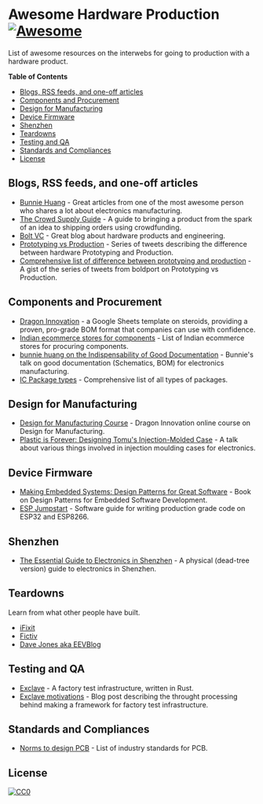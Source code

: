 # Awesome Hardware Production [![Awesome](https://awesome.re/badge.svg)](https://awesome.re)

List of awesome resources on the interwebs for going to production with a hardware product.

<!-- START doctoc generated TOC please keep comment here to allow auto update -->
<!-- DON'T EDIT THIS SECTION, INSTEAD RE-RUN doctoc TO UPDATE -->
**Table of Contents**  

- [Blogs, RSS feeds, and one-off articles](#blogs-rss-feeds-and-one-off-articles)
- [Components and Procurement](#components-and-procurement)
- [Design for Manufacturing](#design-for-manufacturing)
- [Device Firmware](#device-firmware)
- [Shenzhen](#shenzhen)
- [Teardowns](#teardowns)
- [Testing and QA](#testing-and-qa)
- [Standards and Compliances](#standards-and-compliances)
- [License](#license)

<!-- END doctoc generated TOC please keep comment here to allow auto update -->

## Blogs, RSS feeds, and one-off articles

- [Bunnie Huang](https://www.bunniestudios.com) - Great articles from one of the most awesome person who shares a lot about electronics manufacturing.
- [The Crowd Supply Guide](https://www.crowdsupply.com/guide) - A guide to bringing a product from the spark of an idea to shipping orders using crowdfunding.
- [Bolt VC](https://blog.bolt.io) - Great blog about hardware products and engineering.
- [Prototyping vs Production](https://twitter.com/boldport/status/727162444724985857) - Series of tweets describing the difference between hardware Prototyping and Production.
- [Comprehensive list of difference between prototyping and production](https://gist.github.com/anujdeshpande/8e8d533d6bc16ab40667c85aff171768) - A gist of the series of tweets from boldport on Prototyping vs Production.

## Components and Procurement

- [Dragon Innovation](https://www.dragoninnovation.com/dragon-standard-bom) - a Google Sheets template on steroids, providing a proven, pro-grade BOM format that companies can use with confidence.
- [Indian ecommerce stores for components](https://gist.github.com/anujdeshpande/5e9475a0c4cefebe1c5288576171a6ca) - List of Indian ecommerce stores for procuring components.
- [bunnie huang on the Indispensability of Good Documentation](https://www.youtube.com/watch?v=aV_a5KIogCc) - Bunnie's talk on good documentation (Schematics, BOM) for electronics manufacturing.
- [IC Package types](https://eesemi.com/ic-package-types.htm) -  Comprehensive list of all types of packages.

## Design for Manufacturing

- [Design for Manufacturing Course](https://www.youtube.com/playlist?list=PLNTXUUIxHyNwrlAh2ZkaMTSBrgk86wC-a) -
Dragon Innovation online course on Design for Manufacturing.
- [Plastic is Forever: Designing Tomu's Injection-Molded Case](https://www.youtube.com/watch?v=Br5Ieo8USIw) - A talk about various things involved in injection moulding cases for electronics.

## Device Firmware

- [Making Embedded Systems: Design Patterns for Great Software](https://www.amazon.com/Making-Embedded-Systems-Patterns-Software-ebook/dp/B005ZTO0LG) - Book on Design Patterns for Embedded Software Development.
- [ESP Jumpstart](https://docs.espressif.com/projects/esp-jumpstart/en/latest/introduction.html) - Software guide for writing production grade code on ESP32 and ESP8266.

## Shenzhen

- [The Essential Guide to Electronics in Shenzhen](https://www.crowdsupply.com/sutajio-kosagi/the-essential-guide-to-electronics-in-shenzhen) - A physical (dead-tree version) guide to electronics in Shenzhen.

## Teardowns

Learn from what other people have built.

- [iFixit](https://www.ifixit.com/Teardown)
- [Fictiv](https://www.fictiv.com/blog/topics/teardowns)
- [Dave Jones aka EEVBlog](https://www.eevblog.com/teardowns/)

## Testing and QA

- [Exclave](https://github.com/exclave/exclave) - A factory test infrastructure, written in Rust.
- [Exclave motivations](https://www.bunniestudios.com/blog/?p=5450) - Blog post describing the throught processing behind making a framework for factory test infrastructure.

## Standards and Compliances

- [Norms to design PCB](https://www.aldelta.com.co/blog-diseno-con-normas-y-certificaciones/normas-pcb-y-electronica/) - List of industry standards for PCB.

## License

[![CC0](http://mirrors.creativecommons.org/presskit/buttons/88x31/svg/cc-zero.svg)](https://creativecommons.org/publicdomain/zero/1.0/)
